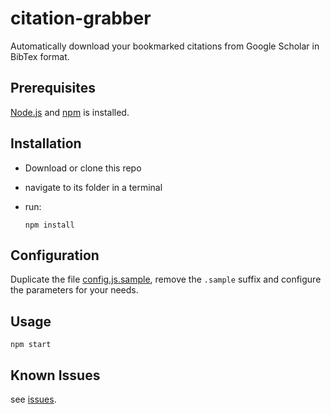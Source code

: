 # citation-grabber

Automatically download your bookmarked citations from Google Scholar in BibTex format.

## Prerequisites

[Node.js](https://nodejs.org) and [npm](https://www.npmjs.com/package/install) is installed.

## Installation

* Download or clone this repo
* navigate to its folder in a terminal
* run:

  ```shell
  npm install
  ```

## Configuration

Duplicate the file [config.js.sample](config.js.sample), remove the `.sample` suffix and configure the parameters for your needs.

## Usage

```shell
npm start
```

## Known Issues

see [issues](https://github.com/dmstern/citation-grabber/issues?q=is%3Aopen).
